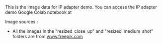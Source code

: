 This is the image data for IP adapter demo.
You can access the IP adapter demo Google Colab notebook at 

Image sources : 
- All the images in the "resized_close_up" and "resized_medium_shot" folders are from www.freepik.com
